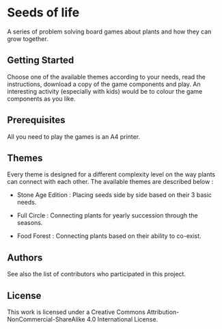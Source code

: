 # Seeds of life
A series of problem solving board games about plants and how they can grow together.

## Getting Started
Choose one of the available themes according to your needs, read the instructions, download a copy of the game components and play. An interesting activity (especially with kids) would be to colour the game components as you like.

## Prerequisites
All you need to play the games is an A4 printer. 

## Themes
Every theme is designed for a different complexity level on the way plants can connect with each other. The available themes are described below :

+ Stone Age Edition : Placing seeds side by side based on their 3 basic needs.

+ Full Circle : Connecting plants for yearly succession through the seasons.

+ Food Forest : Connecting plants based on their ability to co-exist.

## Authors
See also the list of contributors who participated in this project.

## License
This work is licensed under a Creative Commons Attribution-NonCommercial-ShareAlike 4.0 International License.
